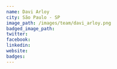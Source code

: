 ```yaml
---
name: Davi Arloy
city: São Paulo - SP
image_path: /images/team/davi_arloy.png
badged_image_path:
twitter:
facebook:
linkedin:
website:
badges:
---
```

